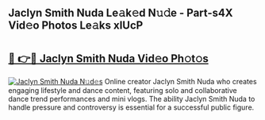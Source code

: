 ## Jaclyn Smith Nuda Le𝚊k𝚎d N𝚞𝚍e - Part-s4X Vid𝚎o Photos Le𝚊ks xIUcP

# <h2><a href="http://fbeika.evod.top/?m=Jaclyn+Smith+Nuda">🔗 👉🔴 Jaclyn Smith Nuda Vid𝚎o Ph𝚘t𝚘s</a></h2>

[![Jaclyn Smith Nuda N𝚞d𝚎s](https://i.imgur.com/8V9OHl7.gif)](http://fbeika.evod.top/?m=Jaclyn+Smith+Nuda)
Online creator Jaclyn Smith Nuda who creates engaging lifestyle and dance content, featuring solo and collaborative dance trend performances and mini vlogs. The ability Jaclyn Smith Nuda to handle pressure and controversy is essential for a successful public figure. 
